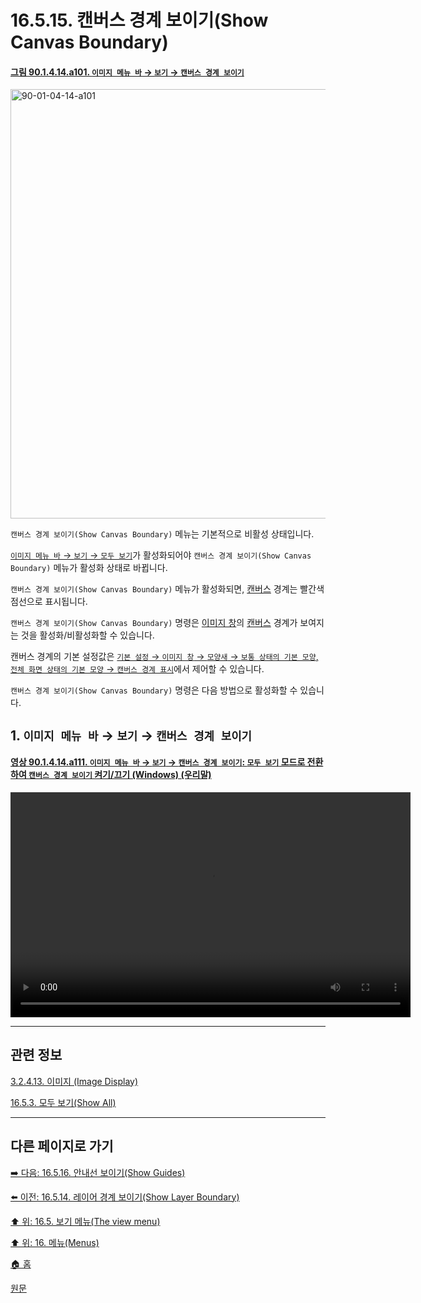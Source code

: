 # 16.5.15. 캔버스 경계 보이기(Show Canvas Boundary)

<a id="90-01-04-14-a101"></a>

#### [그림 90.1.4.14.a101. `이미지 메뉴 바` → `보기` → `캔버스 경계 보이기`](./90-01-04-14-show_canvas_boundary.md#90-01-04-14-a101)
<img width="940" height="687" alt="90-01-04-14-a101" src="https://github.com/user-attachments/assets/ca42dd35-cc5c-4f53-bfd1-36eacf3cdd92" />

`캔버스 경계 보이기(Show Canvas Boundary)` 메뉴는 기본적으로 비활성 상태입니다.

[`이미지 메뉴 바` → `보기` → `모두 보기`](./16-05-03-00-show_all.md)가 활성화되어야 `캔버스 경계 보이기(Show Canvas Boundary)` 메뉴가 활성화 상태로 바뀝니다.

`캔버스 경계 보이기(Show Canvas Boundary)` 메뉴가 활성화되면, [캔버스](./19-glossaryx-canvas.md) 경계는 빨간색 점선으로 표시됩니다.

`캔버스 경계 보이기(Show Canvas Boundary)` 명령은 [이미지 창](./19-glossaryx-image_window.md)의 [캔버스](./19-glossaryx-canvas.md) 경계가 보여지는 것을 활성화/비활성화할 수 있습니다.

캔버스 경계의 기본 설정값은 [`기본 설정` → `이미지 창` → `모양새` → `보통 상태의 기본 모양`, `전체 화면 상태의 기본 모양` → `캔버스 경계 표시`](./12-01-19-image-window-appearance.md)에서 제어할 수 있습니다.

`캔버스 경계 보이기(Show Canvas Boundary)` 명령은 다음 방법으로 활성화할 수 있습니다.

<a id="16-05-15-s1"></a>

## 1. `이미지 메뉴 바` → `보기` → `캔버스 경계 보이기`

<a id="90-01-04-14-a111"></a>

#### [영상 90.1.4.14.a111. `이미지 메뉴 바` → `보기` → `캔버스 경계 보이기`: `모두 보기` 모드로 전환하여 `캔버스 경계 보이기` 켜기/끄기 (Windows) (우리말)](./90-01-04-14-show_canvas_boundary.md#90-01-04-14-a111)
<video controls="controls" width="640" height="360" src="https://github.com/user-attachments/assets/722f32ea-79f1-4df3-ba76-e219e7a9b567"></video>

***

## 관련 정보

[3.2.4.13. 이미지 (Image Display)](./03-02-04-13-image-display.md)

[16.5.3. 모두 보기(Show All)](./16-05-03-00-show_all.md)

***

## 다른 페이지로 가기

[➡️ 다음: 16.5.16. 안내선 보이기(Show Guides)](./16-05-16-show-guides.md)

[⬅️ 이전: 16.5.14. 레이어 경계 보이기(Show Layer Boundary)](./16-05-14-show-layer-boundary.md)

[⬆️ 위: 16.5. 보기 메뉴(The view menu)](./16-05-00-the-view-menu.md)

[⬆️ 위: 16. 메뉴(Menus)](./16-00-menus.md)

[🏠 홈](./00-home.md)

[원문](https://docs.gimp.org/2.10/ko/gimp-view-show-canvas-boundary.html)